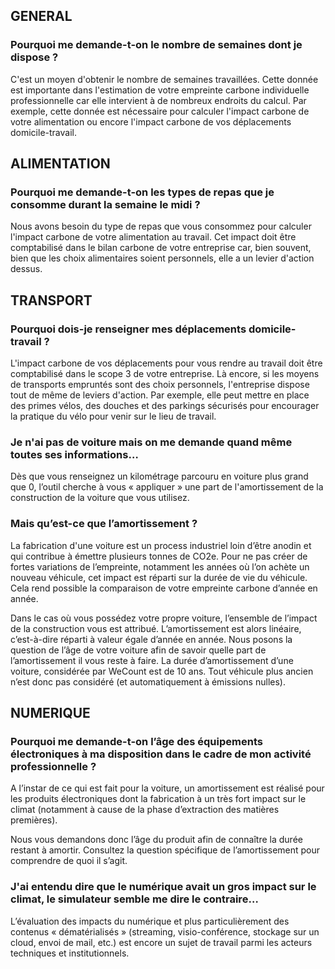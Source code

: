 
## GENERAL
### Pourquoi me demande-t-on le nombre de semaines dont je dispose ? 

C'est un moyen d'obtenir le nombre de semaines travaillées. Cette donnée est importante dans l'estimation de votre empreinte carbone individuelle professionnelle car elle intervient à de nombreux endroits du calcul. Par exemple, cette donnée est nécessaire pour calculer l'impact carbone de votre alimentation ou encore l'impact carbone de vos déplacements domicile-travail. 

## ALIMENTATION

### Pourquoi me demande-t-on les types de repas que je consomme durant la semaine le midi ? 

Nous avons besoin du type de repas que vous consommez pour calculer l'impact carbone de votre alimentation au travail. Cet impact doit être comptabilisé dans le bilan carbone de votre entreprise car, bien souvent, bien que les choix alimentaires soient personnels, elle a un levier d'action dessus. 

## TRANSPORT

### Pourquoi dois-je renseigner mes déplacements domicile-travail ?

L'impact carbone de vos déplacements pour vous rendre au travail doit être comptabilisé dans le scope 3 de votre entreprise. Là encore, si les moyens de transports empruntés sont des choix personnels, l'entreprise dispose tout de même de leviers d'action. Par exemple, elle peut mettre en place des primes vélos, des douches et des parkings sécurisés pour encourager la pratique du vélo pour venir sur le lieu de travail. 

### Je n'ai pas de voiture mais on me demande quand même toutes ses informations…

Dès que vous renseignez un kilométrage parcouru en voiture plus grand que 0, l’outil cherche à vous « appliquer » une part de l'amortissement de la construction de la voiture que vous utilisez.

### Mais qu’est-ce que l’amortissement ?

La fabrication d'une voiture est un process industriel loin d’être anodin et qui contribue à émettre plusieurs tonnes de CO2e. Pour ne pas créer de fortes variations de l’empreinte, notamment les années où l’on achète un nouveau véhicule, cet impact est réparti sur la durée de vie du véhicule. Cela rend possible la comparaison de votre empreinte carbone d’année en année.

Dans le cas où vous possédez votre propre voiture, l’ensemble de l’impact de la construction vous est attribué. L’amortissement est alors linéaire, c’est-à-dire réparti à valeur égale d’année en année. Nous posons la question de l’âge de votre voiture afin de savoir quelle part de l’amortissement il vous reste à faire. La durée d’amortissement d’une voiture, considérée par WeCount est de 10 ans. Tout véhicule plus ancien n’est donc pas considéré (et automatiquement à émissions nulles).

## NUMERIQUE

### Pourquoi me demande-t-on l’âge des équipements électroniques à ma disposition dans le cadre de mon activité professionnelle ?

A l’instar de ce qui est fait pour la voiture, un amortissement est réalisé pour les produits électroniques dont la fabrication à un très fort impact sur le climat (notamment à cause de la phase d’extraction des matières premières).

Nous vous demandons donc l’âge du produit afin de connaître la durée restant à amortir. Consultez la question spécifique de l’amortissement pour comprendre de quoi il s’agit.

### J'ai entendu dire que le numérique avait un gros impact sur le climat, le simulateur semble me dire le contraire…

L’évaluation des impacts du numérique et plus particulièrement des contenus « dématérialisés » (streaming, visio-conférence, stockage sur un cloud, envoi de mail, etc.) est encore un sujet de travail parmi les acteurs techniques et institutionnels.